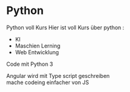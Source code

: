 # Python
Python voll Kurs
Hier ist voll Kurs über python :
- KI
- Maschien Lerning
- Web Entwicklung

Code mit Python 3

Angular wird mit Type script geschreiben  
    mache codeing einfacher von JS